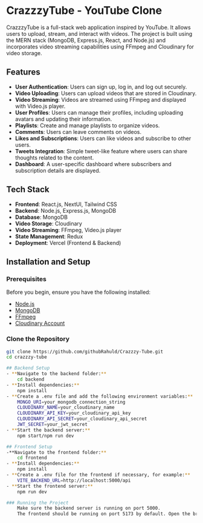 # CrazzzyTube - YouTube Clone

CrazzzyTube is a full-stack web application inspired by YouTube. It allows users to upload, stream, and interact with videos. The project is built using the MERN stack (MongoDB, Express.js, React, and Node.js) and incorporates video streaming capabilities using FFmpeg and Cloudinary for video storage.

## Features

- **User Authentication**: Users can sign up, log in, and log out securely.
- **Video Uploading**: Users can upload videos that are stored in Cloudinary.
- **Video Streaming**: Videos are streamed using FFmpeg and displayed with Video.js player.
- **User Profiles**: Users can manage their profiles, including uploading avatars and updating their information.
- **Playlists**: Create and manage playlists to organize videos.
- **Comments**: Users can leave comments on videos.
- **Likes and Subscriptions**: Users can like videos and subscribe to other users.
- **Tweets Integration**: Simple tweet-like feature where users can share thoughts related to the content.
- **Dashboard**: A user-specific dashboard where subscribers and subscription details are displayed.

## Tech Stack

- **Frontend**: React.js, NextUI, Tailwind CSS
- **Backend**: Node.js, Express.js, MongoDB
- **Database**: MongoDB
- **Video Storage**: Cloudinary
- **Video Streaming**: FFmpeg, Video.js player
- **State Management**: Redux
- **Deployment**: Vercel (Frontend & Backend)

## Installation and Setup

### Prerequisites

Before you begin, ensure you have the following installed:

- [Node.js](https://nodejs.org/)
- [MongoDB](https://www.mongodb.com/)
- [FFmpeg](https://ffmpeg.org/)
- [Cloudinary Account](https://cloudinary.com/)

### Clone the Repository

```bash
git clone https://github.com/githubRahuld/Crazzzy-Tube.git
cd crazzzy-tube

## Backend Setup
- **Navigate to the backend folder:**
    cd backend
- **Install dependencies:**
    npm install
- **Create a .env file and add the following environment variables:**
    MONGO_URI=your_mongodb_connection_string
    CLOUDINARY_NAME=your_cloudinary_name
    CLOUDINARY_API_KEY=your_cloudinary_api_key
    CLOUDINARY_API_SECRET=your_cloudinary_api_secret
    JWT_SECRET=your_jwt_secret
- **Start the backend server:**
    npm start/npm run dev

## Frontend Setup
-**Navigate to the frontend folder:**
    cd frontend
- **Install dependencies:**
    npm install
- **Create a .env file for the frontend if necessary, for example:**
    VITE_BACKEND_URL=http://localhost:5000/api
- **Start the frontend server:**
    npm run dev

### Running the Project
    Make sure the backend server is running on port 5000.
    The frontend should be running on port 5173 by default. Open the browser and go to http://localhost:5173.
